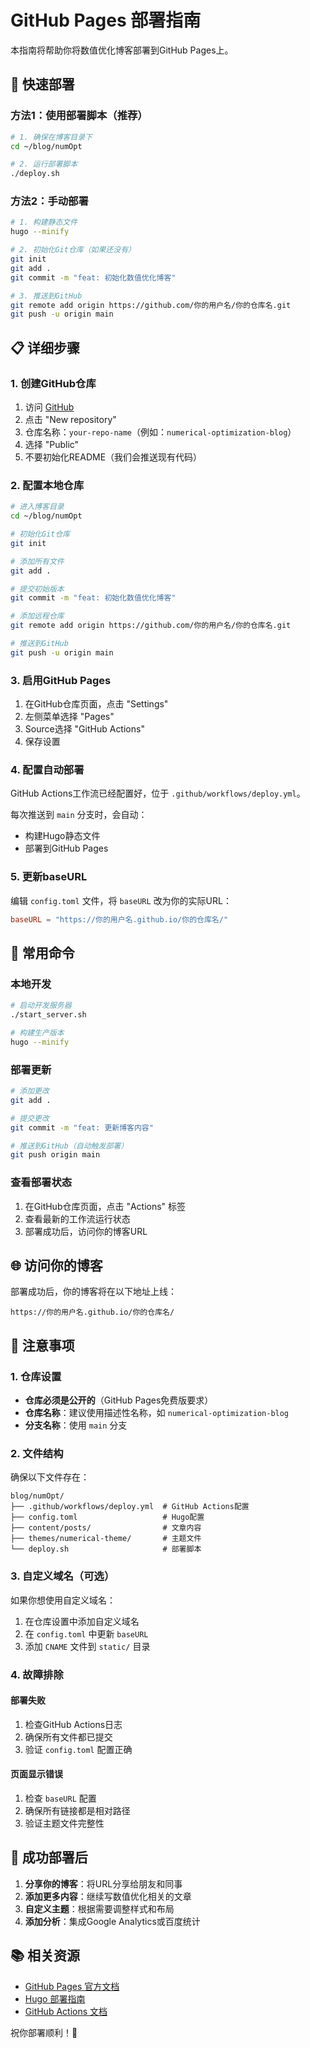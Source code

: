 # GitHub Pages 部署指南

本指南将帮助你将数值优化博客部署到GitHub Pages上。

## 🚀 快速部署

### 方法1：使用部署脚本（推荐）

```bash
# 1. 确保在博客目录下
cd ~/blog/numOpt

# 2. 运行部署脚本
./deploy.sh
```

### 方法2：手动部署

```bash
# 1. 构建静态文件
hugo --minify

# 2. 初始化Git仓库（如果还没有）
git init
git add .
git commit -m "feat: 初始化数值优化博客"

# 3. 推送到GitHub
git remote add origin https://github.com/你的用户名/你的仓库名.git
git push -u origin main
```

## 📋 详细步骤

### 1. 创建GitHub仓库

1. 访问 [GitHub](https://github.com)
2. 点击 "New repository"
3. 仓库名称：`your-repo-name`（例如：`numerical-optimization-blog`）
4. 选择 "Public"
5. 不要初始化README（我们会推送现有代码）

### 2. 配置本地仓库

```bash
# 进入博客目录
cd ~/blog/numOpt

# 初始化Git仓库
git init

# 添加所有文件
git add .

# 提交初始版本
git commit -m "feat: 初始化数值优化博客"

# 添加远程仓库
git remote add origin https://github.com/你的用户名/你的仓库名.git

# 推送到GitHub
git push -u origin main
```

### 3. 启用GitHub Pages

1. 在GitHub仓库页面，点击 "Settings"
2. 左侧菜单选择 "Pages"
3. Source选择 "GitHub Actions"
4. 保存设置

### 4. 配置自动部署

GitHub Actions工作流已经配置好，位于 `.github/workflows/deploy.yml`。

每次推送到 `main` 分支时，会自动：
- 构建Hugo静态文件
- 部署到GitHub Pages

### 5. 更新baseURL

编辑 `config.toml` 文件，将 `baseURL` 改为你的实际URL：

```toml
baseURL = "https://你的用户名.github.io/你的仓库名/"
```

## 🔧 常用命令

### 本地开发

```bash
# 启动开发服务器
./start_server.sh

# 构建生产版本
hugo --minify
```

### 部署更新

```bash
# 添加更改
git add .

# 提交更改
git commit -m "feat: 更新博客内容"

# 推送到GitHub（自动触发部署）
git push origin main
```

### 查看部署状态

1. 在GitHub仓库页面，点击 "Actions" 标签
2. 查看最新的工作流运行状态
3. 部署成功后，访问你的博客URL

## 🌐 访问你的博客

部署成功后，你的博客将在以下地址上线：

```
https://你的用户名.github.io/你的仓库名/
```

## 📝 注意事项

### 1. 仓库设置

- **仓库必须是公开的**（GitHub Pages免费版要求）
- **仓库名称**：建议使用描述性名称，如 `numerical-optimization-blog`
- **分支名称**：使用 `main` 分支

### 2. 文件结构

确保以下文件存在：
```
blog/numOpt/
├── .github/workflows/deploy.yml  # GitHub Actions配置
├── config.toml                   # Hugo配置
├── content/posts/                # 文章内容
├── themes/numerical-theme/       # 主题文件
└── deploy.sh                     # 部署脚本
```

### 3. 自定义域名（可选）

如果你想使用自定义域名：

1. 在仓库设置中添加自定义域名
2. 在 `config.toml` 中更新 `baseURL`
3. 添加 `CNAME` 文件到 `static/` 目录

### 4. 故障排除

#### 部署失败

1. 检查GitHub Actions日志
2. 确保所有文件都已提交
3. 验证 `config.toml` 配置正确

#### 页面显示错误

1. 检查 `baseURL` 配置
2. 确保所有链接都是相对路径
3. 验证主题文件完整性

## 🎉 成功部署后

1. **分享你的博客**：将URL分享给朋友和同事
2. **添加更多内容**：继续写数值优化相关的文章
3. **自定义主题**：根据需要调整样式和布局
4. **添加分析**：集成Google Analytics或百度统计

## 📚 相关资源

- [GitHub Pages 官方文档](https://pages.github.com/)
- [Hugo 部署指南](https://gohugo.io/hosting-and-deployment/)
- [GitHub Actions 文档](https://docs.github.com/en/actions)

祝你部署顺利！🚀 